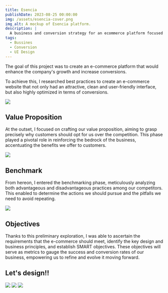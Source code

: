 ```yaml
---
title: Esencia
publishDate: 2023-08-25 00:00:00
img: /assets/esencia-cover.png
img_alt: A mockup of Esencia platform.
description: |
  A business and conversion strategy for an ecommerce platform focused on sneakers.
tags:
  - Bussines
  - Conversion
  - UI Design
---
```


The goal of this project was to create an e-commerce platform that would enhance the company's growth and increase conversions. 

To achieve this, I researched best practices to create an e-commerce website that not only had an attractive, clean and user-friendly interface, but also highly optimized in terms of conversions.

![](/assets/esencia01.png)

## Value Proposition

At the outset, I focused on crafting our value proposition, aiming to grasp precisely why customers should opt for us over the competition. This phase played a pivotal role in reinforcing the bedrock of the business, accentuating the benefits we offer to customers.

![](/assets/esencia02.png)

## Benchmark

From hereon, I entered the benchmarking phase, meticulously analyzing both advantageous and disadvantageous practices among our competitors. This enabled to determine the actions we should pursue and the pitfalls we need to avoid repeating.

![](/assets/esencia03.png)

## Objectives

Thanks to this preliminary exploration, I was able to ascertain the requirements that the e-commerce should meet, identify the key design and business principles, and establish SMART objectives. These objectives will serve as metrics to gauge the success and conversion rates of our business, empowering us to refine and evolve it moving forward.

## Let's design!!
![](/assets/esencia04.png)
![](/assets/esencia05.png)
![](/assets/esencia06.png)